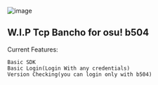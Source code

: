 ![image](https://github.com/Zordon1337/TcpCho/assets/65111609/27a9b5e4-30eb-48d4-8241-e896e3912310)

## W.I.P Tcp Bancho for osu! b504

Current Features:
```
Basic SDK
Basic Login(Login With any credentials)
Version Checking(you can login only with b504)
```
